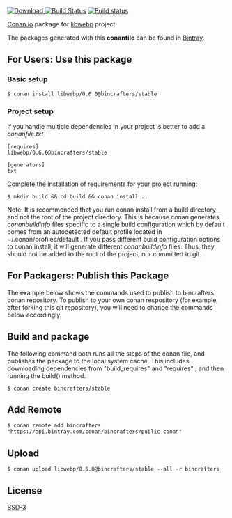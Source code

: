 [ ![Download](https://api.bintray.com/packages/bincrafters/public-conan/libwebp%3Abincrafters/images/download.svg?version=0.6.0%3Astable) ](https://bintray.com/bincrafters/public-conan/libwebp%3Abincrafters/0.6.0%3Astable/link)
[![Build Status](https://travis-ci.org/bincrafters/conan-libwebp.svg?branch=stable%2F0.6.0)](https://travis-ci.org/bincrafters/conan-libwebp)
[![Build status](https://ci.appveyor.com/api/projects/status/a5snyovachh6e8nh?svg=true)](https://ci.appveyor.com/project/BinCrafters/conan-libwebp)

[Conan.io](https://conan.io) package for [libwebp](https://github.com/webmproject/libwebp) project

The packages generated with this **conanfile** can be found in [Bintray](https://bintray.com/bincrafters/public-conan/libwebp%3Abincrafters).

## For Users: Use this package

### Basic setup

    $ conan install libwebp/0.6.0@bincrafters/stable

### Project setup

If you handle multiple dependencies in your project is better to add a *conanfile.txt*

    [requires]
    libwebp/0.6.0@bincrafters/stable

    [generators]
    txt

Complete the installation of requirements for your project running:

    $ mkdir build && cd build && conan install ..

Note: It is recommended that you run conan install from a build directory and not the root of the project directory.  This is because conan generates *conanbuildinfo* files specific to a single build configuration which by default comes from an autodetected default profile located in ~/.conan/profiles/default .  If you pass different build configuration options to conan install, it will generate different *conanbuildinfo* files.  Thus, they should not be added to the root of the project, nor committed to git.

## For Packagers: Publish this Package

The example below shows the commands used to publish to bincrafters conan repository. To publish to your own conan respository (for example, after forking this git repository), you will need to change the commands below accordingly.

## Build and package

The following command both runs all the steps of the conan file, and publishes the package to the local system cache.  This includes downloading dependencies from "build_requires" and "requires" , and then running the build() method.

    $ conan create bincrafters/stable

## Add Remote

    $ conan remote add bincrafters "https://api.bintray.com/conan/bincrafters/public-conan"

## Upload

    $ conan upload libwebp/0.6.0@bincrafters/stable --all -r bincrafters

## License
[BSD-3](LICENSE)
